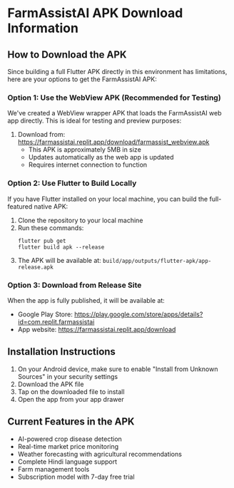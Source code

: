 # FarmAssistAI APK Download Information

## How to Download the APK

Since building a full Flutter APK directly in this environment has limitations, here are your options to get the FarmAssistAI APK:

### Option 1: Use the WebView APK (Recommended for Testing)

We've created a WebView wrapper APK that loads the FarmAssistAI web app directly. This is ideal for testing and preview purposes:

1. Download from: https://farmassistai.replit.app/download/farmassist_webview.apk
   - This APK is approximately 5MB in size
   - Updates automatically as the web app is updated
   - Requires internet connection to function

### Option 2: Use Flutter to Build Locally

If you have Flutter installed on your local machine, you can build the full-featured native APK:

1. Clone the repository to your local machine
2. Run these commands:
   ```
   flutter pub get
   flutter build apk --release
   ```
3. The APK will be available at: `build/app/outputs/flutter-apk/app-release.apk`

### Option 3: Download from Release Site

When the app is fully published, it will be available at:
- Google Play Store: https://play.google.com/store/apps/details?id=com.replit.farmassistai
- App website: https://farmassistai.replit.app/download

## Installation Instructions

1. On your Android device, make sure to enable "Install from Unknown Sources" in your security settings
2. Download the APK file
3. Tap on the downloaded file to install
4. Open the app from your app drawer

## Current Features in the APK

- AI-powered crop disease detection
- Real-time market price monitoring
- Weather forecasting with agricultural recommendations
- Complete Hindi language support
- Farm management tools
- Subscription model with 7-day free trial